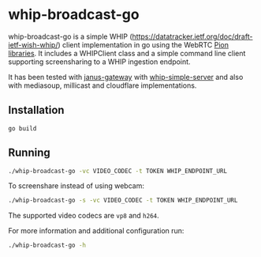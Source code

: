 # whip-broadcast-go

whip-broadcast-go is a simple WHIP (https://datatracker.ietf.org/doc/draft-ietf-wish-whip/) client implementation in go using the WebRTC [Pion libraries](https://github.com/pion).
It includes a WHIPClient class and a simple command line client supporting screensharing to a WHIP ingestion endpoint.

It has been tested with [janus-gateway](https://github.com/meetecho/janus-gateway) with [whip-simple-server](https://github.com/lminiero/simple-whip-server) and also with mediasoup, millicast and cloudflare implementations.

## Installation

```
go build
```

## Running

```bash
./whip-broadcast-go -vc VIDEO_CODEC -t TOKEN WHIP_ENDPOINT_URL
```

To screenshare instead of using webcam:

```bash
./whip-broadcast-go -s -vc VIDEO_CODEC -t TOKEN WHIP_ENDPOINT_URL
```

The supported video codecs are `vp8` and `h264`.

For more information and additional configuration run:

```bash
./whip-broadcast-go -h
```
